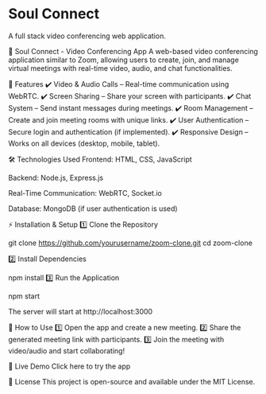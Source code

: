 # Soul Connect
A full stack video conferencing web application.

🚀 Soul Connect - Video Conferencing App
A web-based video conferencing application similar to Zoom, allowing users to create, join, and manage virtual meetings with real-time video, audio, and chat functionalities.

📌 Features
✔️ Video & Audio Calls – Real-time communication using WebRTC.
✔️ Screen Sharing – Share your screen with participants.
✔️ Chat System – Send instant messages during meetings.
✔️ Room Management – Create and join meeting rooms with unique links.
✔️ User Authentication – Secure login and authentication (if implemented).
✔️ Responsive Design – Works on all devices (desktop, mobile, tablet).

🛠 Technologies Used
Frontend: HTML, CSS, JavaScript

Backend: Node.js, Express.js

Real-Time Communication: WebRTC, Socket.io

Database: MongoDB (if user authentication is used)

⚡ Installation & Setup
1️⃣ Clone the Repository

git clone https://github.com/yourusername/zoom-clone.git
cd zoom-clone

2️⃣ Install Dependencies

npm install
3️⃣ Run the Application

npm start

The server will start at http://localhost:3000

🎥 How to Use
1️⃣ Open the app and create a new meeting.
2️⃣ Share the generated meeting link with participants.
3️⃣ Join the meeting with video/audio and start collaborating!

🔗 Live Demo
Click here to try the app

📜 License
This project is open-source and available under the MIT License.
